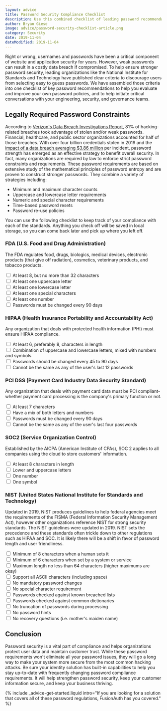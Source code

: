 ```yaml
---
layout: advice
title: Password Security Compliance Checklist
description: Use this combined checklist of leading password recommendations to strengthen your company's password security policy, meet compliance standards, and minimize the risk of data theft.
author: Bryan Giese
image: advice/password-security-checklist-article.png
category: Security
date: 2019-11-04
dateModified: 2019-11-04
---
```


Right or wrong, usernames and passwords have been a critical component of website and application security for years. However, weak passwords can result in a costly data breach if compromised. To help ensure stronger password security, leading organizations like the National Institute for Standards and Technology have published clear criteria to discourage users from selecting easy to guess passwords. We have assembled those criteria into one checklist of key password recommendations to help you evaluate and improve your own password policies, and to help initiate critical conversations with your engineering, security, and governance teams.

## Legally Required Password Constraints

According to [Verizon's Data Breach Investigations Report](https://enterprise.verizon.com/resources/reports/dbir/ "Jump to Verizon's site"), 81% of hacking-related breaches took advantage of stolen and/or weak passwords. Financial, healthcare, and public sector organizations accounted for half of those breaches. With over four billion credentials stolen in 2019 and the [impact of a data breach averaging $3.86 million](https://www.forbes.com/sites/niallmccarthy/2018/07/13/the-average-cost-of-a-data-breach-is-highest-in-the-u-s-infographic/ "Jump to Forbes article") per incident, password strength has emerged as an effective strategy to benefit overall security. In fact, many organizations are required by law to enforce strict password constraints and requirements. These password requirements are based on extensive study of the mathematical principles of password entropy and are proven to construct stronger passwords. They combine a variety of strategies including:

- Minimum and maximum character counts
- Uppercase and lowercase letter requirements
- Numeric and special character requirements
- Time-based password resets
- Password re-use policies

You can use the following checklist to keep track of your compliance with each of the standards. Anything you check off will be saved in local storage, so you can come back later and pick up where you left off.

### FDA (U.S. Food and Drug Administration)

The FDA regulates food, drugs, biologics, medical devices, electronic products (that give off radiation), cosmetics, veterinary products, and tobacco products.

<label>
<input type="checkbox" name="1"/> At least 8, but no more than 32 characters
</label>
<br>
<label>
<input type="checkbox" name="2"/> At least one uppercase letter
</label>
<br>
<label>
<input type="checkbox" name="3"/> At least one lowercase letter
</label>
<br>
<label>
<input type="checkbox" name="4"/> At least one special characters
</label>
<br>
<label>
<input type="checkbox" name="5"/> At least one number
</label>
<br>
<label>
<input type="checkbox" name="6"/> Passwords must be changed every 90 days
</label>

### HIPAA (Health Insurance Portability and Accountability Act)

Any organization that deals with protected health information (PHI) must ensure HIPAA compliance.

<label>
<input type="checkbox" name="7"/> At least 6, preferably 8, characters in length
</label>
<br>
<label>
<input type="checkbox" name="8"/> Combination of uppercase and lowercase letters, mixed with numbers and symbols
</label>
<br>
<label>
<input type="checkbox" name="9"/> Passwords should be changed every 45 to 90 days
</label>
<br>
<label>
<input type="checkbox" name="10"/> Cannot be the same as any of the user's last 12 passwords
</label>

### PCI DSS (Payment Card Industry Data Security Standard)

Any organization that deals with payment card data must be PCI compliant-whether payment card processing is the company's primary function or not.

<label>
<input type="checkbox" name="11"/> At least 7 characters
</label>
<br>
<label>
<input type="checkbox" name="12"/> Have a mix of both letters and numbers
</label>
<br>
<label>
<input type="checkbox" name="13"/> Passwords must be changed every 90 days
</label>
<br>
<label>
<input type="checkbox" name="14"/> Cannot be the same as any of the user's last four passwords
</label>

### SOC2 (Service Organization Control)

Established by the AICPA (American Institute of CPAs), SOC 2 applies to all companies using the cloud to store customers' information.

<label>
<input type="checkbox" name="15"/> At least 8 characters in length
</label>
<br>
<label>
<input type="checkbox" name="16"/> Lower and uppercase letters
</label>
<br>
<label>
<input type="checkbox" name="17"/> One number
</label>
<br>
<label>
<input type="checkbox" name="18"/> One symbol
</label>

### NIST (United States National Institute for Standards and Technology)

Updated in 2019, NIST produces guidelines to help federal agencies meet the requirements of the FISMA (Federal Information Security Management Act), however other organizations reference NIST for strong security standards. The NIST guidelines were updated in 2019. NIST sets the precedence and these standards often trickle down to other regulations such as HIPAA and SOC. It is likely there will be a shift in favor of password length and user friendliness.

<label>
<input type="checkbox" name="19"/> Minimum of 8 characters when a human sets it
</label>
<br>
<label>
<input type="checkbox" name="20"/> Minimum of 6 characters when set by a system or service
</label>
<br>
<label>
<input type="checkbox" name="21"/> Maximum length no less than 64 characters (higher maximums are okay) 
</label>
<br>
<label>
<input type="checkbox" name="22"/> Support all ASCII characters (including space)
</label>
<br>
<label>
<input type="checkbox" name="23"/> No mandatory password changes
</label>
<br>
<label>
<input type="checkbox" name="24"/> No special character requirement
</label>
<br>
<label>
<input type="checkbox" name="25"/> Passwords checked against known breached lists
</label>
<br>
<label>
<input type="checkbox" name="26"/> Passwords checked against common dictionaries
</label>
<br>
<label>
<input type="checkbox" name="27"/> No truncation of passwords during processing
</label>
<br>
<label>
<input type="checkbox" name="28"/> No password hints
</label>
<br>
<label>
<input type="checkbox" name="28"/> No recovery questions (i.e. mother's maiden name)
</label>

## Conclusion

Password security is a vital part of compliance and helps organizations protect user data and maintain customer trust. While these password requirements won't eliminate all your password issues, they will go a long way to make your system more secure from the most common hacking attacks. Be sure your identity solution has built-in capabilities to help you stay up-to-date with frequently changing password compliance requirements. It will help strengthen password security, keep your customer information secure, and keep your business thriving.

{% include _advice-get-started.liquid intro="If you are looking for a solution that covers all of these password regulations, FusionAuth has you covered." %}

<script type="text/javascript">
Prime.Document.onReady(function() {
  Prime.Document.query('input[type=checkbox]').each(function(e) {
    var value = Prime.Storage.getLocalObject('fusionAuthPasswordChecklist' + e.getAttribute('name'));
    if (value) {
      e.setChecked(value);
    }
    
    e.addEventListener('change', function(event) {
      var element = new Prime.Document.Element(event.currentTarget);
      Prime.Storage.setLocalObject('fusionAuthPasswordChecklist' + element.getAttribute('name'), element.isChecked());
    });
  });
});
</script>